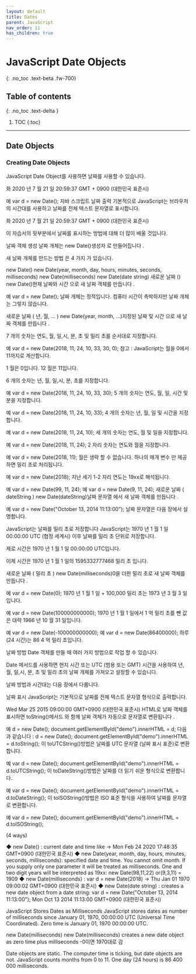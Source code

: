 ```yaml
---
layout: default
title: Dates
parent: JavaScript
nav_order: 11
has_children: true
---
```


# JavaScript Date Objects
{: .no_toc .text-beta .fw-700}

## Table of contents
{: .no_toc .text-delta }

1. TOC
{:toc}

---

## Date Objects

### Creating Date Objects 

JavaScript Date Object를 사용하면 날짜를 사용할 수 있습니다.

화 2020 년 7 월 21 일 20:59:37 GMT + 0900 (대한민국 표준시)

     
예
var d = new Date();
자바 스크립트 날짜 출력
기본적으로 JavaScript는 브라우저의 시간대를 사용하고 날짜를 전체 텍스트 문자열로 표시합니다.

화 2020 년 7 월 21 일 20:59:37 GMT + 0900 (대한민국 표준시)

이 자습서의 뒷부분에서 날짜를 표시하는 방법에 대해 더 많이 배울 것입니다.

날짜 객체 생성
날짜 개체는 new Date()생성자 로 만들어집니다 .

새 날짜 개체를 만드는 방법 은 4 가지 가 있습니다.

new Date()
new Date(year, month, day, hours, minutes, seconds, milliseconds)
new Date(milliseconds)
new Date(date string)
새로운 날짜 ()
new Date()현재 날짜와 시간 으로 새 날짜 객체를 만듭니다 .

예
var d = new Date();
날짜 개체는 정적입니다. 컴퓨터 시간이 촉박하지만 날짜 개체는 그렇지 않습니다.

새로운 날짜 ( 년, 월, ... )
new Date(year, month, ...)지정된 날짜 및 시간 으로 새 날짜 객체를 만듭니다 .

7 개의 숫자는 연도, 월, 일,시, 분, 초 및 밀리 초를 순서대로 지정합니다.

예
var d = new Date(2018, 11, 24, 10, 33, 30, 0);
참고 : JavaScript는 월을 0에서 11까지로 계산합니다.

1 월은 0입니다. 12 월은 11입니다.

6 개의 숫자는 년, 월, 일,시, 분, 초를 지정합니다.

예
var d = new Date(2018, 11, 24, 10, 33, 30);
5 개의 숫자는 연도, 월, 일, 시간 및 분을 지정합니다.

예
var d = new Date(2018, 11, 24, 10, 33);
4 개의 숫자는 년, 월, 일 및 시간을 지정합니다.

예
var d = new Date(2018, 11, 24, 10);
세 개의 숫자는 연도, 월 및 일을 지정합니다.

예
var d = new Date(2018, 11, 24);
2 자리 숫자는 연도와 월을 지정합니다.

예
var d = new Date(2018, 11);
월은 생략 할 수 없습니다. 하나의 매개 변수 만 제공하면 밀리 초로 처리됩니다.

예
var d = new Date(2018);
지난 세기
1-2 자리 연도는 19xx로 해석됩니다.

예
var d = new Date(99, 11, 24);
예
var d = new Date(9, 11, 24);
새로운 날짜 ( dateString )
new Date(dateString)날짜 문자열 에서 새 날짜 객체를 만듭니다 .

예
var d = new Date("October 13, 2014 11:13:00");
날짜 문자열은 다음 장에서 설명합니다.

JavaScript는 날짜를 밀리 초로 저장합니다
JavaScript는 1970 년 1 월 1 일 00:00:00 UTC (협정 세계시) 이후 날짜를 밀리 초 단위로 저장합니다.

제로 시간은 1970 년 1 월 1 일 00:00:00 UTC입니다.

이제 시간은 1970 년 1 월 1 일의 1595332777468 밀리 초 입니다.

새로운 날짜 ( 밀리 초 )
new Date(milliseconds)0을 더한 밀리 초로 새 날짜 객체를 만듭니다 .

예
var d = new Date(0);
1970 년 1 월 1 일 + 100,000 밀리 초는 1973 년 3 월 3 일입니다.

예
var d = new Date(100000000000);
1970 년 1 월 1 일에서 1 억 밀리 초를 뺀 값 은 대략 1966 년 10 월 31 일입니다.

예
var d = new Date(-100000000000);
예
var d = new Date(86400000);
하루 (24 시간)는 86 4 억 밀리 초입니다.

날짜 방법
Date 객체를 만들 때 여러 가지 방법으로 작업 할 수 있습니다.

Date 메서드를 사용하면 현지 시간 또는 UTC (범용 또는 GMT) 시간을 사용하여 년, 월, 일,시, 분, 초 및 밀리 초의 날짜 개체를 가져오고 설정할 수 있습니다.

날짜 방법과 시간대는 다음 장에서 다룹니다.

날짜 표시
JavaScript는 기본적으로 날짜를 전체 텍스트 문자열 형식으로 출력합니다.

Wed Mar 25 2015 09:00:00 GMT+0900 (대한민국 표준시)
HTML로 날짜 객체를 표시하면 toString()메서드 와 함께 날짜 객체가 자동으로 문자열로 변환됩니다 .

예
d = new Date();
document.getElementById("demo").innerHTML = d;
다음과 같습니다 :
d = new Date();
document.getElementById("demo").innerHTML = d.toString();
이 toUTCString()방법은 날짜를 UTC 문자열 (날짜 표시 표준)로 변환합니다.

예
var d = new Date();
document.getElementById("demo").innerHTML = d.toUTCString();
이 toDateString()방법은 날짜를 더 읽기 쉬운 형식으로 변환합니다.

예
var d = new Date();
document.getElementById("demo").innerHTML = d.toDateString();
이 toISOString()방법은 ISO 표준 형식을 사용하여 날짜를 문자열로 변환합니다.

예
var d = new Date();
document.getElementById("demo").innerHTML = d.toISOString();

(4 ways)

◆ new Date() : current date and time like -> Mon Feb 24 2020 17:48:35 GMT+0900 (대한민국 표준시)
◆ new Date(year, month, day, hours, minutes, seconds, milliseconds): specified date and time.
	You cannot omit month. If you supply only one parameter it will be treated as milliseconds.
	One and two digit years will be interpreted as 19xx: new Date(98,11,22) or(9,3,11) = 1909
◆ new Date(milliseconds) : var d = new Date(2018) -> Thu Jan 01 1970 09:00:02 GMT+0900 (대한민국 표준시)
◆ new Date(date string) : creates a new date object from a date string:
	var d = new Date("October 13, 2014 11:13:00");
	Mon Oct 13 2014 11:13:00 GMT+0900 (대한민국 표준시)

JavaScript Stores Dates as Milliseconds
JavaScript stores dates as number of milliseconds since January 01, 1970, 00:00:00 UTC (Universal Time Coordinated).
Zero time is January 01, 1970 00:00:00 UTC.

new Date(milliseconds)
new Date(milliseconds) creates a new date object as zero time plus milliseconds
-0이면 1970대로 감

Date objects are static. The computer time is ticking, but date objects are not.
JavaScript counts months from 0 to 11.
One day (24 hours) is 86 400 000 milliseconds.



